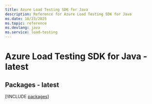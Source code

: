 ```yaml
---
title: Azure Load Testing SDK for Java
description: Reference for Azure Load Testing SDK for Java
ms.date: 10/23/2025
ms.topic: reference
ms.devlang: java
ms.service: load-testing
---
```

# Azure Load Testing SDK for Java - latest
## Packages - latest
[!INCLUDE [packages](load-testing-index.md)]